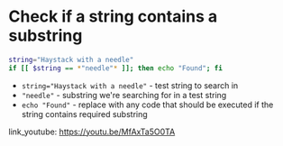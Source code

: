 # Check if a string contains a substring

```bash
string="Haystack with a needle"
if [[ $string == *"needle"* ]]; then echo "Found"; fi
```

- `string="Haystack with a needle"` - test string to search in
- `"needle"` - substring we're searching for in a test string
- `echo "Found"` - replace with any code that should be executed if the string contains required substring


link_youtube: https://youtu.be/MfAxTa5O0TA
